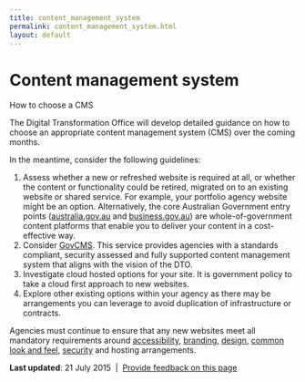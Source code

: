 ```yaml
---
title: content_management_system
permalink: content_management_system.html
layout: default
---
```

Content management system
=========================

How to choose a CMS

The Digital Transformation Office will develop detailed guidance on how to choose an appropriate content management system (CMS) over the coming months.

In the meantime, consider the following guidelines:

1.  Assess whether a new or refreshed website is required at all, or whether the content or functionality could be retired, migrated on to an existing website or shared service. For example, your portfolio agency website might be an option. Alternatively, the core Australian Government entry points ([australia.gov.au](http://www.australia.gov.au/) and [business.gov.au](http://www.business.gov.au/)) are whole-of-government content platforms that enable you to deliver your content in a cost-effective way.
2.  Consider [GovCMS](https://www.govcms.gov.au/). This service provides agencies with a standards compliant, security assessed and fully supported content management system that aligns with the vision of the DTO.
3.  Investigate cloud hosted options for your site. It is government policy to take a cloud first approach to new websites.
4.  Explore other existing options within your agency as there may be arrangements you can leverage to avoid duplication of infrastructure or contracts.

Agencies must continue to ensure that any new websites meet all mandatory requirements around [accessibility](../../node/foi_act_and_information_publication_scheme.md), [branding](../../node/foi_act_and_information_publication_scheme.md), [design](../../foi_act_and_information_publication_scheme.md), [common look and feel](../../node/foi_act_and_information_publication_scheme.md), [security](../../node/foi_act_and_information_publication_scheme.md) and hosting arrangements.

**Last updated**: 21 July 2015  |  [Provide feedback on this page](../../feedback%3Furl_from=SelectingCMS.html)

